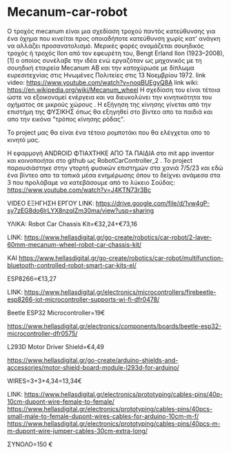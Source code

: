 # Mecanum-car-robot
Ο τροχός mecanum είναι μια σχεδίαση τροχού παντός κατεύθυνσης για ένα όχημα που κινείται προς οποιαδήποτε κατεύθυνση χωρίς κατ' ανάγκη να αλλάζει προσανατολισμό. 
Μερικές φορές ονομάζεται σουηδικός τροχός ή τροχός Ilon από τον εφευρέτη του, Bengt Erland Ilon (1923–2008), [1] ο οποίος συνέλαβε την ιδέα 
ενώ εργαζόταν ως μηχανικός με τη σουηδική εταιρεία Mecanum AB και την κατοχύρωσε με δίπλωμα ευρεσιτεχνίας στις Ηνωμένες Πολιτείες στις 13 Νοεμβρίου 1972.
link video: https://www.youtube.com/watch?v=noqBUEgyQ8A
link wiki: https://en.wikipedia.org/wiki/Mecanum_wheel
Η σχεδίαση του είναι τέτοια ώστε να εξοικονομεί ενέργεια και να διευκολύνει την κινητικότητα του οχήματος σε μικρούς χώρους .
Η εξήγηση της κίνησης γίνεται από την επιστήμη της ΦΥΣΙΚΗΣ όπως θα εξηγηθεί στο βίντεο απο τα παιδιά και απο την εικόνα "τρόπος κίνησης ρόδας".

Το project μας θα είναι ένα τέτοιο ρομποτάκι που θα ελέγχεται απο το κινητό μας.

Η εφαρμογή ANDROID ΦΤΙΑΧΤΗΚΕ ΑΠΟ ΤΑ ΠΑΙΔΙΑ στο mit app inventor και κοινοποιήται στο github ως RobotCarController_2  .
To project παρουσιάστηκε στην γτορτή φυσικών επιστημών στα χανιά 7/5/23 και εδώ ένα βίντεο απο τα τοπικά μέσα ενημέρωσης όπου το δείχνει ανάμεσα στα 3 που προλάβαμε να κατεβάσουμε από το  λύκειο Σούδας: https://www.youtube.com/watch?v=J4KTN73r3Bc

VIDEO ΕΞΗΓΗΣΗ ΕΡΓΟΥ LINK: https://drive.google.com/file/d/1vw4gP-sy7zEG8do6lrLYX8nzqIZm30ma/view?usp=sharing

ΥΛΙΚΑ:
Robot Car Chassis Kit=€32,24+€73,16

LINK: https://www.hellasdigital.gr/go-create/robotics/car-robot/2-layer-60mm-mecanum-wheel-robot-car-chassis-kit/

KAI https://www.hellasdigital.gr/go-create/robotics/car-robot/multifunction-bluetooth-controlled-robot-smart-car-kits-el/

ESP8266=€13,27 

LINK: https://www.hellasdigital.gr/electronics/microcontrollers/firebeetle-esp8266-iot-microcontroller-supports-wi-fi-dfr0478/

Beetle ESP32 Microcontroller=19€

https://www.hellasdigital.gr/electronics/components/boards/beetle-esp32-microcontroller-dfr0575/

L293D Motor Driver Shield=€4,49

https://www.hellasdigital.gr/go-create/arduino-shields-and-accessories/motor-shield-board-module-l293d-for-arduino/

WIRES=3+3+4,34=13,34€

LINK: https://www.hellasdigital.gr/electronics/prototyping/cables-pins/40p-10cm-dupont-wire-female-to-female/
https://www.hellasdigital.gr/electronics/prototyping/cables-pins/40pcs-small-male-to-female-dupont-wires-cables-for-arduino-10cm-m-f/
https://www.hellasdigital.gr/electronics/prototyping/cables-pins/40pcs-m-m-dupont-wire-jumper-cables-30cm-extra-long/

ΣΥΝΟΛΟ=150 €
